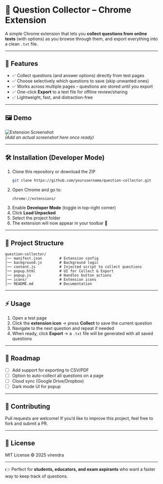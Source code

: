 # 📘 Question Collector – Chrome Extension  

A simple Chrome extension that lets you **collect questions from online tests** (with options) as you browse through them, and export everything into a clean `.txt` file.  

---

## 🚀 Features  
- ✅ Collect questions (and answer options) directly from test pages  
- ✅ Choose selectively which questions to save (skip unwanted ones)  
- ✅ Works across multiple pages – questions are stored until you export  
- ✅ One-click **Export** to a text file for offline review/sharing  
- ✅ Lightweight, fast, and distraction-free  

---

## 🖼️ Demo  
![Extension Screenshot](screenshot.png)  
*(Add an actual screenshot here once ready)*  

---

## 🛠️ Installation (Developer Mode)  
1. Clone this repository or download the ZIP  
   ```bash
   git clone https://github.com/yourusername/question-collector.git
   ```  
2. Open Chrome and go to:  
   ```
   chrome://extensions/
   ```  
3. Enable **Developer Mode** (toggle in top-right corner)  
4. Click **Load Unpacked**  
5. Select the project folder  
6. The extension will now appear in your toolbar 🎉  

---

## 📂 Project Structure  
```
question-collector/
│── manifest.json        # Extension config  
│── background.js        # Background logic  
│── content.js           # Injected script to collect questions  
│── popup.html           # UI for Collect & Export  
│── popup.js             # Handles button actions  
│── icons/               # Extension icons  
│── README.md            # Documentation  
```

---

## ⚡ Usage  
1. Open a test page  
2. Click the **extension icon** → press **Collect** to save the current question  
3. Navigate to the next question and repeat if needed  
4. When ready, click **Export** → a `.txt` file will be generated with all saved questions  

---

## 📌 Roadmap  
- [ ] Add support for exporting to CSV/PDF  
- [ ] Option to auto-collect all questions on a page  
- [ ] Cloud sync (Google Drive/Dropbox)  
- [ ] Dark mode UI for popup  

---

## 🤝 Contributing  
Pull requests are welcome! If you’d like to improve this project, feel free to fork and submit a PR.  

---

## 📜 License  
MIT License © 2025 virendra 

---

👉 Perfect for **students, educators, and exam aspirants** who want a faster way to keep track of questions.  
